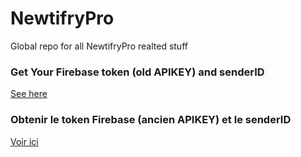 # NewtifryPro
Global repo for all NewtifryPro realted stuff

### Get Your Firebase token (old APIKEY) and senderID
  [See here](https://github.com/thunderace/NewtifryPro/blob/master/Documentation/NewtifryPro/StartHere.md)
  
### Obtenir le token Firebase (ancien APIKEY) et le senderID
  [Voir ici](https://github.com/thunderace/NewtifryPro/blob/master/Documentation/NewtifryPro/CommencerIci.md)

  
